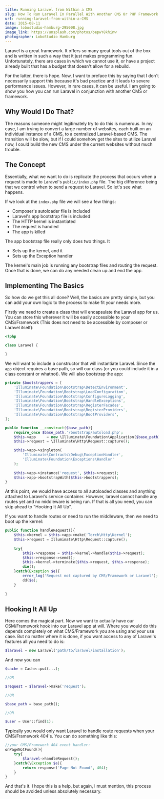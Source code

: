 ```yaml
---
title: Running Laravel from Within a CMS
slug: How To Run Laravel In Parallel With Another CMS Or PHP Framework
url: running-laravel-from-within-a-CMS
date: 2015-08-11
image: lobostudio-hamburg-295008.jpg
image_link: https://unsplash.com/photos/bepwY8khinw
photographer: LoboStudio Hamburg
---
```


Laravel is a great framework. It offers so many great tools out of the box and is written in such a way that it just makes programming fun. Unfortunately, there are cases in which we cannot use it, or have a project already built that has a budget that doesn't allow for a rebuild.

For the latter, there is hope. Now, I want to preface this by saying that I don't necessarily support this because it's bad practice and it leads to severe performance issues. However, in rare cases, it can be useful. I am going to show you how you can run Laravel in conjunction with another CMS or framework.

## Why Would I Do That?

The reasons someone might legitimately try to do this is numerous. In my case, I am trying to convert a large number of websites, each built on an individual instance of a CMS, to a centralized Laravel-based CMS. The transition will be slow, but if I could somehow get the sites to utilize Laravel now, I could build the new CMS under the current websites without much trouble.

## The Concept

Essentially, what we want to do is replicate the process that occurs when a request is made to Laravel's `public/index.php` file. The big difference being that we control when to send a request to Laravel. So let's see what happens.

If we look at the `index.php` file we will see a few things:

* Composer's autoloader file is included
* Laravel's app bootstrap file is included
* The HTTP kernel is instantiated
* The request is handled
* The app is killed

The app bootstrap file really only does two things. It

* Sets up the kernel, and it
* Sets up the Exception handler

The kernel's main job is running any bootstrap files and routing the request. Once that is done, we can do any needed clean up and end the app.

## Implementing The Basics

So how do we get this all done? Well, the basics are pretty simple, but you can add your own logic to the process to make fit your needs more.

Firstly we need to create a class that will encapsulate the Laravel app for us. You can store this wherever it will be easily accessible to your CMS/Framework (This does not need to be accessible by composer or Laravel itself):

```php
<?php

class Laravel {

}
```

We will want to include a constructor that will instantiate Laravel. Since the `app` object requires a base path, so will our class (or you could include it in a class constant or whatnot). We will also bootstrap the app:

```php
private $bootstrappers = [
    'Illuminate\Foundation\Bootstrap\DetectEnvironment',
    'Illuminate\Foundation\Bootstrap\LoadConfiguration',
    'Illuminate\Foundation\Bootstrap\ConfigureLogging',
    'Illuminate\Foundation\Bootstrap\HandleExceptions',
    'Illuminate\Foundation\Bootstrap\RegisterFacades',
    'Illuminate\Foundation\Bootstrap\RegisterProviders',
    'Illuminate\Foundation\Bootstrap\BootProviders',
];

public function __construct($base_path){
    require_once $base_path.'/bootstrap/autoload.php';
    $this->app     = new \Illuminate\Foundation\Application($base_path);
    $this->request = \Illuminate\Http\Request::capture();

    $this->app->singleton(
        'Illuminate\Contracts\Debug\ExceptionHandler',
        'Illuminate\Foundation\Exceptions\Handler'
    );
                
    $this->app->instance('request', $this->request);
    $this->app->bootstrapWith($this->bootstrappers);
}
```

At this point, we would have access to all autoloaded classes and anything attached to Laravel's service container. However, laravel cannot handle any routes yet and no middleware is being run. If that is all you need, you can skip ahead to "Hooking It All Up".

If you want to handle routes or need to run the middleware, then we need to boot up the kernel:

```php
public function handleRequest(){
    $this->kernel = $this->app->make('Torch\Http\Kernel');
    $this->request = Illuminate\Http\Request::capture();
    
    try{
        $this->response = $this->kernel->handle($this->request);
        $this->response->send();
        $this->kernel->terminate($this->request, $this->response);
        die();
    }catch(Exception $e){
        error_log('Request not captured by CMS/Framework or Laravel');
        dd($e);
    }
    
}
```

## Hooking It All Up

Here comes the magical part. Now we want to actually have our CSM/Framework hook into our Laravel app at will. Where you would do this depends completely on what CMS/Framework you are using and your use case. But no matter where it is done, if you want access to any of Laravel's features all you need to do is:

```php
$laravel = new Laravel('path/to/laravel/installation');
```

And now you can

```php
$cache = Cache::put(...);

//OR

$request = $laravel->make('request');

//OR

$base_path = base_path();

//OR

$user = User::find(1);
```

Typically you would only want Laravel to handle route requests when your CMS/Framework 404's. You can do something like this:

```php
//your CMS/Framework 404 event handler:
onPageNotFound(){
    try{
        $laravel->handleRequest();
    }catch(\Exception $e){
        return response('Page Not Found', 404);
    }
}
```

And that's it. I hope this is a help, but again, I must mention, this process should be avoided unless absolutely necessary.